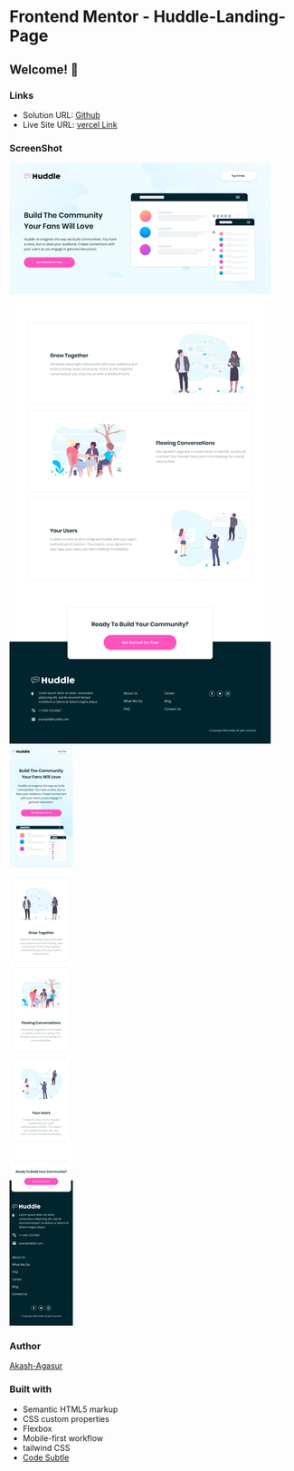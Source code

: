 # Frontend Mentor - Huddle-Landing-Page
## Welcome! 👋

### Links

- Solution URL: [Github](https://github.com/akash-agasur/Huddle-Landing-Page)
- Live Site URL: [vercel Link](https://social-proof-section-delta-nine.vercel.app/)

### ScreenShot

![Desktop](./design/desktop-design.jpg)
![Mobile](./design/mobile-design.jpg)

### Author

[Akash-Agasur](https://www.linkedin.com/in/akash--agasur/)


### Built with

- Semantic HTML5 markup
- CSS custom properties
- Flexbox
- Mobile-first workflow
- tailwind CSS
- [Code Subtle](https://www.linkedin.com/company/code-subtle/)